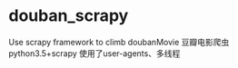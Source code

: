 # douban_scrapy
Use scrapy framework to climb doubanMovie
豆瓣电影爬虫
python3.5+scrapy
使用了user-agents、多线程
